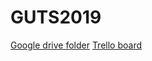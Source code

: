 # GUTS2019


[Google drive folder](https://drive.google.com/open?id=1EP8u-7b9HCTyf-dw4OrFPqm5Qu8VPCtf)
[Trello board](https://trello.com/invite/b/DP2QrGGh/46c16a392f6898d351fd14e70da56fad/guts2019)
